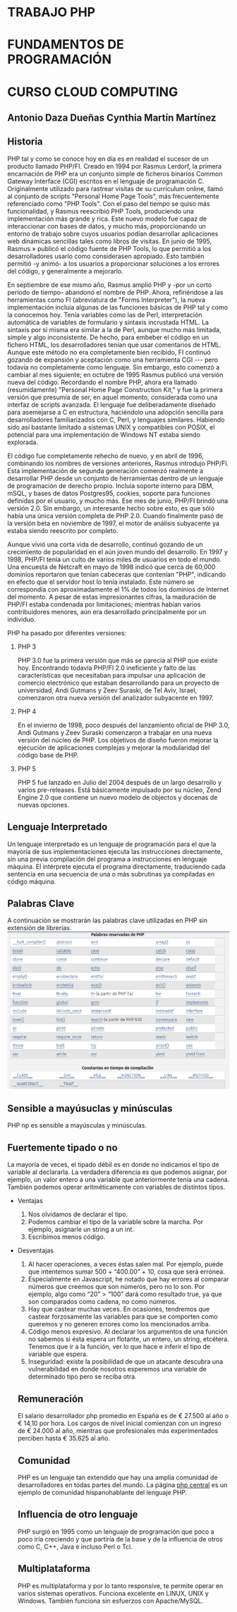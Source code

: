# TRABAJO PHP 
# FUNDAMENTOS DE PROGRAMACIÓN 
# CURSO CLOUD COMPUTING 
## Antonio Daza Dueñas Cynthia Martín Martínez
## Historia
PHP tal y como se conoce hoy en día es en realidad el sucesor de un producto llamado PHP/FI. Creado en 1994 por Rasmus Lerdorf, la primera encarnación de PHP era un conjunto simple de ficheros binarios Common Gateway Interface (CGI) escritos en el lenguaje de programación C. Originalmente utilizado para rastrear visitas de su currículum online, llamó al conjunto de scripts "Personal Home Page Tools", más frecuentemente referenciado como "PHP Tools". Con el paso del tiempo se quiso más funcionalidad, y Rasmus reescribió PHP Tools, produciendo una implementación más grande y rica. Este nuevo modelo fue capaz de interaccionar con bases de datos, y mucho más, proporcionando un entorno de trabajo sobre cuyos usuarios podían desarrollar aplicaciones web dinámicas sencillas tales como libros de visitas. En junio de 1995, Rasmus » publicó el código fuente de PHP Tools, lo que permitió a los desarrolladores usarlo como considerasen apropiado. Esto también permitió -y animó- a los usuarios a proporcionar soluciones a los errores del código, y generalmente a mejorarlo.

En septiembre de ese mismo año, Rasmus amplió PHP y -por un corto periodo de tiempo- abandonó el nombre de PHP. Ahora, refiriéndose a las herramientas como FI (abreviatura de "Forms Interpreter"), la nueva implementación incluía algunas de las funciones básicas de PHP tal y como la conocemos hoy. Tenía variables como las de Perl, interpretación automática de variables de formulario y sintaxis incrustada HTML. La sintaxis por sí misma era similar a la de Perl, aunque mucho más limitada, simple y algo inconsistente. De hecho, para embeber el código en un fichero HTML, los desarrolladores tenían que usar comentarios de HTML. Aunque este método no era completamente bien recibido, FI continuó gozando de expansión y aceptación como una herramienta CGI --- pero todavía no completamente como lenguaje. Sin embargo, esto comenzó a cambiar al mes siguiente; en octubre de 1995 Rasmus publicó una versión nueva del código. Recordando el nombre PHP, ahora era llamado (resumidamente) "Personal Home Page Construction Kit," y fue la primera versión que presumía de ser, en aquel momento, considerada como una interfaz de scripts avanzada. El lenguaje fue deliberadamente diseñado para asemejarse a C en estructura, haciéndolo una adopción sencilla para desarrolladores familiarizados con C, Perl, y lenguajes similares. Habiendo sido así bastante limitado a sistemas UNIX y compatibles con POSIX, el potencial para una implementación de Windows NT estaba siendo explorada.

El código fue completamente rehecho de nuevo, y en abril de 1996, combinando los nombres de versiones anteriores, Rasmus introdujo PHP/FI. Esta implementación de segunda generación comenzó realmente a desarrollar PHP desde un conjunto de herramientas dentro de un lenguaje de programación de derecho propio. Incluía soporte interno para DBM, mSQL, y bases de datos Postgres95, cookies, soporte para funciones definidas por el usuario, y mucho más. Ese mes de junio, PHP/FI brindó una versión 2.0. Sin embargo, un interesante hecho sobre esto, es que sólo había una única versión completa de PHP 2.0. Cuando finalmente pasó de la versión beta en noviembre de 1997, el motor de análisis subyacente ya estaba siendo reescrito por completo.

Aunque vivió una corta vida de desarrollo, continuó gozando de un crecimiento de popularidad en el aún joven mundo del desarrollo. En 1997 y 1998, PHP/FI tenía un culto de varios miles de usuarios en todo el mundo. Una encuesta de Netcraft en mayo de 1998 indicó que cerca de 60,000 dominios reportaron que tenían cabeceras que contenían "PHP", indicando en efecto que el servidor host lo tenía instalado. Este número se correspondía con aproximadamente el 1% de todos los dominios de Internet del momento. A pesar de estas impresionantes cifras, la maduración de PHP/FI estaba condenada por limitaciones; mientras habían varios contribuidores menores, aún era desarrollado principalmente por un individuo.

PHP ha pasado por diferentes versiones:
1. PHP 3 

    PHP 3.0 fue la primera versión que más se parecía al PHP que existe hoy. Encontrando todavía PHP/FI 2.0 ineficiente y falto de las características que necesitaban para impulsar una aplicación de comercio electrónico que estaban desarrollando para un proyecto de universidad, Andi Gutmans y Zeev Suraski, de Tel Aviv, Israel, comenzaron otra nueva versión del analizador subyacente en 1997.

2. PHP 4

    En el invierno de 1998, poco después del lanzamiento oficial de PHP 3.0, Andi Gutmans y Zeev Suraski comenzaron a trabajar en una nueva versión del núcleo de PHP. Los objetivos de diseño fueron mejorar la ejecución de aplicaciones complejas y mejorar la modularidad del código base de PHP.

3. PHP 5

    PHP 5 fué lanzado en Julio del 2004 después de un largo desarrollo y varios pre-releases. Está básicamente impulsado por su núcleo, Zend Engine 2.0 que contiene un nuevo modelo de objectos y docenas de nuevas opciones.


## Lenguaje Interpretado
Un lenguaje interpretado es un lenguaje de programación para el que la mayoría de sus implementaciones ejecuta las instrucciones directamente, sin una previa compilación del programa a instrucciones en lenguaje máquina. El intérprete ejecuta el programa directamente, traduciendo cada sentencia en una secuencia de una o más subrutinas ya compiladas en código máquina.

## Palabras Clave
A continuación se mostrarán las palabras clave utilizadas en PHP sin extensión de librerías.
![](img/php.png)

## Sensible a mayúsuclas y minúsculas
PHP np es sensible a mayúsculas y minúsculas.

## Fuertemente tipado o no
La mayoría de veces, el tipado débil es en donde no indicamos el tipo de variable al declararla. La verdadera diferencia es que podemos asignar, por ejemplo, un valor entero a una variable que anteriormente tenía una cadena.
También podemos operar aritméticamente con variables de distintos tipos.

* Ventajas
    1. Nos olvidamos de declarar el tipo.
    2. Podemos cambiar el tipo de la variable sobre la marcha. Por ejemplo, asignarle un string a un int.
    3. Escribimos menos código.

* Desventajas
    1. Al hacer operaciones, a veces éstas salen mal. Por ejemplo, puede que intentemos sumar 500 + “400.00” + 10, cosa que será errónea.
    2. Especialmente en Javascript, he notado que hay errores al comparar números que creemos que son números, pero no lo son. Por ejemplo, algo como “20” > “100” dará como resultado true, ya que son comparados como cadena, no como números.
    3. Hay que castear muchas veces. En ocasiones, tendremos que castear forzosamente las variables para que se comporten como queremos y no generen errores como los mencionados arriba.
    4. Código menos expresivo. Al declarar los argumentos de una función no sabemos si ésta espera un flotante, un entero, un string, etcétera. Tenemos que ir a la función, ver lo que hace e inferir el tipo de variable que espera.
    5. Inseguridad: existe la posibilidad de que un atacante descubra una vulnerabilidad en donde nosotros esperemos una variable de determinado tipo pero se reciba otra.

    ## Remuneración
    El salario desarrollador php promedio en España es de € 27.500 al año o € 14,10 por hora. Los cargos de nivel inicial comienzan con un ingreso de € 24.000 al año, mientras que profesionales más experimentados perciben hasta € 35.625 al año.

    ## Comunidad
    PHP es un lenguaje tan extendido que hay una amplia comunidad de desarrolladores en todas partes del mundo. 
    La página [php central](https://www.phpcentral.com/) es un ejemplo de comunidad hispanohablante del lenguaje PHP.

    ## Influencia de otro lenguaje
    PHP surgió en 1995 como un lenguaje de programación que poco a poco iría creciendo y que partiría de la base y de la influencia de otros como C, C++, Java e incluso Perl o Tcl.

    ## Multiplataforma 
    PHP es multiplataforma y por lo tanto responsive, te permite operar en varios sistemas operativos. Funciona excelente en LINUX, UNIX y Windows. También funciona sin esfuerzos con Apache/MySQL. 
    
